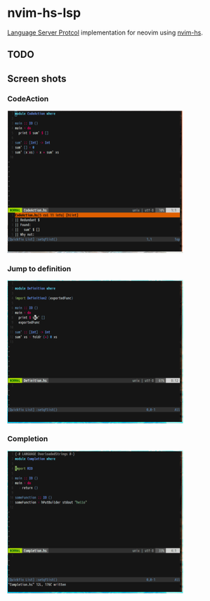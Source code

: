# nvim-hs-lsp

[Language Server Protcol](https://microsoft.github.io/language-server-protocol/specification) implementation for neovim using [nvim-hs](https://github.com/neovimhaskell/nvim-hs).

## TODO

## Screen shots

### CodeAction

<img src="./screenshot/CodeAction.gif" width="400">

### Jump to definition

<img src="./screenshot/Definition.gif" width="400">

### Completion

<img src="./screenshot/Completion.gif" width="400">


